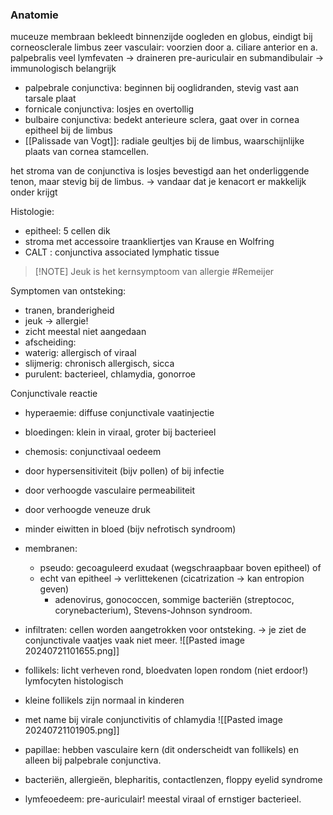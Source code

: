 ### Anatomie

muceuze membraan bekleedt binnenzijde oogleden en globus, eindigt bij corneosclerale limbus
zeer vasculair: voorzien door a. ciliare anterior en a. palpebralis
veel lymfevaten → draineren pre-auriculair en submandibulair → immunologisch belangrijk
- palpebrale conjunctiva: beginnen bij ooglidranden, stevig vast aan tarsale plaat
- fornicale conjunctiva: losjes en overtollig
- bulbaire conjunctiva: bedekt anterieure sclera, gaat over in cornea epitheel bij de limbus
- [[Palissade van Vogt]]: radiale geultjes bij de limbus, waarschijnlijke plaats van cornea stamcellen.

het stroma van de conjunctiva is losjes bevestigd aan het onderliggende tenon, maar stevig bij de limbus.
→ vandaar dat je kenacort er makkelijk onder krijgt

Histologie:
- epitheel: 5 cellen dik
- stroma met accessoire traankliertjes van Krause en Wolfring
- CALT : conjunctiva associated lymphatic tissue

> [!NOTE] Jeuk is het kernsymptoom van allergie #Remeijer 

Symptomen van ontsteking:
- tranen, branderigheid
- jeuk → allergie!
- zicht meestal niet aangedaan
- afscheiding:
- waterig: allergisch of viraal
- slijmerig: chronisch allergisch, sicca
- purulent: bacterieel, chlamydia, gonorroe

Conjunctivale reactie
- hyperaemie: diffuse conjunctivale vaatinjectie
- bloedingen: klein in viraal, groter bij bacterieel
- chemosis: conjunctivaal oedeem
- door hypersensitiviteit (bijv pollen) of bij infectie
- door verhoogde vasculaire permeabiliteit
- door verhoogde veneuze druk
- minder eiwitten in bloed (bijv nefrotisch syndroom)
- membranen: 
	- pseudo: gecoaguleerd exudaat (wegschraapbaar boven epitheel) of 
	- echt van epitheel → verlittekenen (cicatrization → kan entropion geven)
		- adenovirus, gonococcen, sommige bacteriën (streptococ, corynebacterium), Stevens-Johnson syndroom.
- infiltraten: cellen worden aangetrokken voor ontsteking. → je ziet de conjunctivale vaatjes vaak niet meer.
![[Pasted image 20240721101655.png]]


- follikels: licht verheven rond, bloedvaten lopen rondom (niet erdoor!) lymfocyten histologisch
- kleine follikels zijn normaal in kinderen
- met name bij virale conjunctivitis of chlamydia
![[Pasted image 20240721101905.png]]

- papillae: hebben vasculaire kern (dit onderscheidt van follikels) en alleen bij palpebrale conjunctiva.
- bacteriën, allergieën, blepharitis, contactlenzen, floppy eyelid syndrome
- lymfeoedeem: pre-auriculair! meestal viraal of ernstiger bacterieel.

